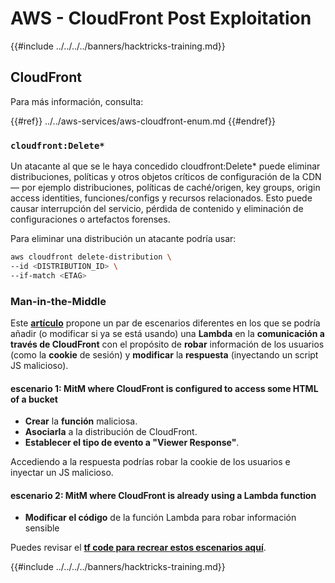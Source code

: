 # AWS - CloudFront Post Exploitation

{{#include ../../../../banners/hacktricks-training.md}}

## CloudFront

Para más información, consulta:

{{#ref}}
../../aws-services/aws-cloudfront-enum.md
{{#endref}}

### `cloudfront:Delete*`
Un atacante al que se le haya concedido cloudfront:Delete* puede eliminar distribuciones, políticas y otros objetos críticos de configuración de la CDN — por ejemplo distribuciones, políticas de caché/origen, key groups, origin access identities, funciones/configs y recursos relacionados. Esto puede causar interrupción del servicio, pérdida de contenido y eliminación de configuraciones o artefactos forenses.

Para eliminar una distribución un atacante podría usar:
```bash
aws cloudfront delete-distribution \
--id <DISTRIBUTION_ID> \
--if-match <ETAG>
```
### Man-in-the-Middle

Este [**artículo**](https://medium.com/@adan.alvarez/how-attackers-can-misuse-aws-cloudfront-access-to-make-it-rain-cookies-acf9ce87541c) propone un par de escenarios diferentes en los que se podría añadir (o modificar si ya se está usando) una **Lambda** en la **comunicación a través de CloudFront** con el propósito de **robar** información de los usuarios (como la **cookie** de sesión) y **modificar** la **respuesta** (inyectando un script JS malicioso).

#### escenario 1: MitM where CloudFront is configured to access some HTML of a bucket

- **Crear** la **función** maliciosa.
- **Asociarla** a la distribución de CloudFront.
- **Establecer el tipo de evento a "Viewer Response"**.

Accediendo a la respuesta podrías robar la cookie de los usuarios e inyectar un JS malicioso.

#### escenario 2: MitM where CloudFront is already using a Lambda function

- **Modificar el código** de la función Lambda para robar información sensible

Puedes revisar el [**tf code para recrear estos escenarios aquí**](https://github.com/adanalvarez/AWS-Attack-Scenarios/tree/main).

{{#include ../../../../banners/hacktricks-training.md}}
